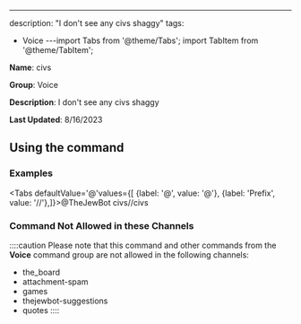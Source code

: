 ---
description: "I don't see any civs shaggy"
tags:
  - Voice
---import Tabs from '@theme/Tabs';
import TabItem from '@theme/TabItem';

**Name**: civs

**Group**: Voice

**Description**: I don't see any civs shaggy

**Last Updated**: 8/16/2023

## Using the command

### Examples
<Tabs defaultValue='@'values={[ {label: '@', value: '@'}, {label: 'Prefix', value: '//'},]}><TabItem value='@'>@TheJewBot civs</TabItem><TabItem value='//'>//civs</TabItem></Tabs>

### Command Not Allowed in these Channels
::::caution Please note that this command and other commands from the **Voice** command group are not allowed in the following channels:
- the_board
- attachment-spam
- games
- thejewbot-suggestions
- quotes
::::